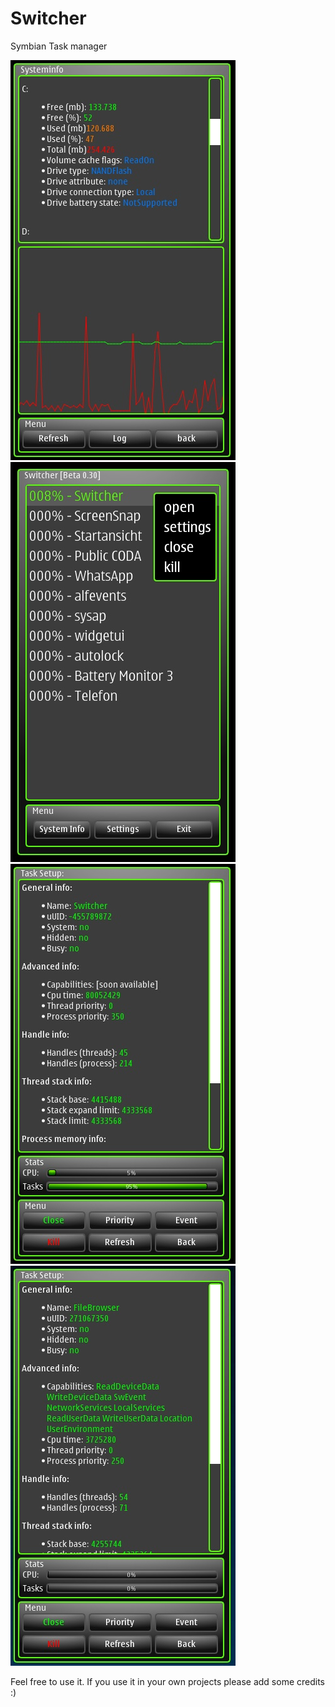 Switcher
========

Symbian Task manager

![screenshot1](/screenshots/Scr000030.jpg)
![screenshot1](/screenshots/Scr000032.jpg)
![screenshot1](/screenshots/Scr000033.jpg)
![screenshot1](/screenshots/Scr0000371.jpg)

Feel free to use it. If you use it in your own projects please add some credits :) 
